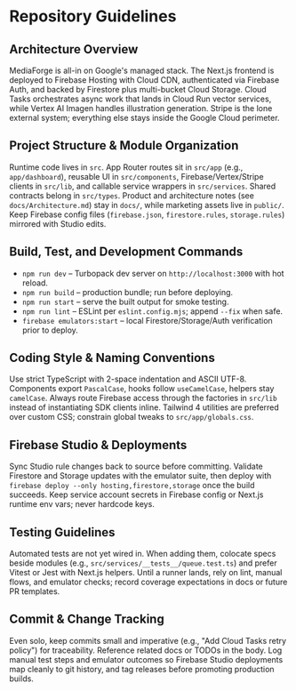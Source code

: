 # Repository Guidelines

## Architecture Overview
MediaForge is all-in on Google's managed stack. The Next.js frontend is deployed to Firebase Hosting with Cloud CDN, authenticated via Firebase Auth, and backed by Firestore plus multi-bucket Cloud Storage. Cloud Tasks orchestrates async work that lands in Cloud Run vector services, while Vertex AI Imagen handles illustration generation. Stripe is the lone external system; everything else stays inside the Google Cloud perimeter.

## Project Structure & Module Organization
Runtime code lives in `src`. App Router routes sit in `src/app` (e.g., `app/dashboard`), reusable UI in `src/components`, Firebase/Vertex/Stripe clients in `src/lib`, and callable service wrappers in `src/services`. Shared contracts belong in `src/types`. Product and architecture notes (see `docs/Architecture.md`) stay in `docs/`, while marketing assets live in `public/`. Keep Firebase config files (`firebase.json`, `firestore.rules`, `storage.rules`) mirrored with Studio edits.

## Build, Test, and Development Commands
- `npm run dev` – Turbopack dev server on `http://localhost:3000` with hot reload.
- `npm run build` – production bundle; run before deploying.
- `npm run start` – serve the built output for smoke testing.
- `npm run lint` – ESLint per `eslint.config.mjs`; append `--fix` when safe.
- `firebase emulators:start` – local Firestore/Storage/Auth verification prior to deploy.

## Coding Style & Naming Conventions
Use strict TypeScript with 2-space indentation and ASCII UTF-8. Components export `PascalCase`, hooks follow `useCamelCase`, helpers stay `camelCase`. Always route Firebase access through the factories in `src/lib` instead of instantiating SDK clients inline. Tailwind 4 utilities are preferred over custom CSS; constrain global tweaks to `src/app/globals.css`.

## Firebase Studio & Deployments
Sync Studio rule changes back to source before committing. Validate Firestore and Storage updates with the emulator suite, then deploy with `firebase deploy --only hosting,firestore,storage` once the build succeeds. Keep service account secrets in Firebase config or Next.js runtime env vars; never hardcode keys.

## Testing Guidelines
Automated tests are not yet wired in. When adding them, colocate specs beside modules (e.g., `src/services/__tests__/queue.test.ts`) and prefer Vitest or Jest with Next.js helpers. Until a runner lands, rely on lint, manual flows, and emulator checks; record coverage expectations in docs or future PR templates.

## Commit & Change Tracking
Even solo, keep commits small and imperative (e.g., "Add Cloud Tasks retry policy") for traceability. Reference related docs or TODOs in the body. Log manual test steps and emulator outcomes so Firebase Studio deployments map cleanly to git history, and tag releases before promoting production builds.
